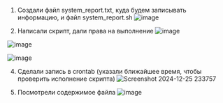 1. Создали файл system_report.txt, куда будем записывать информацию, и файл system_report.sh
![image](https://github.com/user-attachments/assets/75b4944a-40f8-4c43-a0a7-780177dc2b8f)

2. Написали скрипт, дали права на выполнение
![image](https://github.com/user-attachments/assets/b15f34c6-2071-4029-bee4-78bb66166293)

![image](https://github.com/user-attachments/assets/ebe37b27-f8fc-499e-9e55-4103550472db)

![image](https://github.com/user-attachments/assets/f9de1d49-8a1d-4e4c-a21c-42674dc68f5f)

4. Сделали запись в crontab (указали ближайшее время, чтобы проверить исполнение скрипта)
![Screenshot 2024-12-25 233757](https://github.com/user-attachments/assets/e07af9c1-9425-42bc-856b-706839b2dd1b)

5. Посмотрели содержимое файла
![image](https://github.com/user-attachments/assets/03aaf56a-1c52-40bb-8f01-f3512836dfd2)

